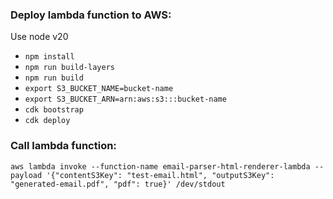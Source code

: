 ### Deploy lambda function to AWS:

Use node v20

* `npm install`
* `npm run build-layers`
* `npm run build`
* `export S3_BUCKET_NAME=bucket-name` 
* `export S3_BUCKET_ARN=arn:aws:s3:::bucket-name`
* `cdk bootstrap` 
* `cdk deploy` 

### Call lambda function:

`aws lambda invoke --function-name email-parser-html-renderer-lambda --payload '{"contentS3Key": "test-email.html", "outputS3Key": "generated-email.pdf", "pdf": true}' /dev/stdout`
